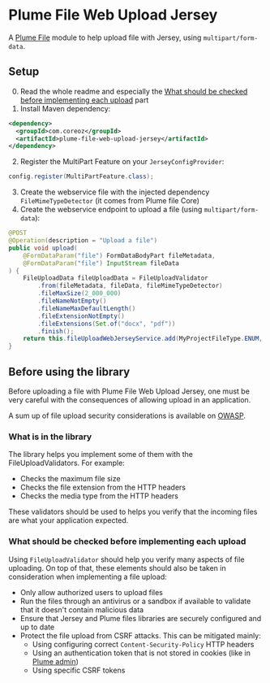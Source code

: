 Plume File Web Upload Jersey
============================

A [Plume File](../) module to help upload file with Jersey, using `multipart/form-data`.

Setup
-----

0. Read the whole readme and especially the [What should be checked before implementing each upload](#what-should-be-checked-before-implementing-each-upload) part
1. Install Maven dependency:
```xml
<dependency>
  <groupId>com.coreoz</groupId>
  <artifactId>plume-file-web-upload-jersey</artifactId>
</dependency>
```
2. Register the MultiPart Feature on your `JerseyConfigProvider`:
```java
config.register(MultiPartFeature.class);
```
3. Create the webservice file with the injected dependency `FileMimeTypeDetector` (it comes from Plume file Core)
4. Create the webservice endpoint to upload a file (using `multipart/form-data`):
```java
@POST
@Operation(description = "Upload a file")
public void upload(
    @FormDataParam("file") FormDataBodyPart fileMetadata,
    @FormDataParam("file") InputStream fileData
) {
    FileUploadData fileUploadData = FileUploadValidator
        .from(fileMetadata, fileData, fileMimeTypeDetector)
        .fileMaxSize(2_000_000)
        .fileNameNotEmpty()
        .fileNameMaxDefaultLength()
        .fileExtensionNotEmpty()
        .fileExtensions(Set.of("docx", "pdf"))
        .finish();
    return this.fileUploadWebJerseyService.add(MyProjectFileType.ENUM, fileUploadData);
}
```

Before using the library
------------------------

Before uploading a file with Plume File Web Upload Jersey,
one must be very careful with the consequences of allowing upload in an application.

A sum up of file upload security considerations is available on [OWASP](https://cheatsheetseries.owasp.org/cheatsheets/File_Upload_Cheat_Sheet.html).

### What is in the library

The library helps you implement some of them with the FileUploadValidators. For example:
- Checks the maximum file size
- Checks the file extension from the HTTP headers
- Checks the media type from the HTTP headers

These validators should be used to helps you verify that the incoming files are what your application expected.

### What should be checked before implementing each upload

Using `FileUploadValidator` should help you verify many aspects of file uploading. On top of that, these elements should also be taken in consideration when implementing a file upload: 
- Only allow authorized users to upload files
- Run the files through an antivirus or a sandbox if available to validate that it doesn't contain malicious data
- Ensure that Jersey and Plume files libraries are securely configured and up to date
- Protect the file upload from CSRF attacks. This can be mitigated mainly:
  - Using configuring correct `Content-Security-Policy` HTTP headers
  - Using an authentication token that is not stored in cookies (like in [Plume admin](https://github.com/Coreoz/Plume-admin))
  - Using specific CSRF tokens
